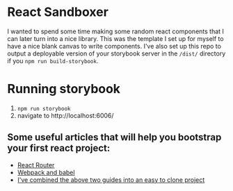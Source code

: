 # React Sandboxer
I wanted to spend some time making some random react components that I can later turn into a nice library. This was the template I set up for myself to have a nice blank canvas to write components. I've also set up this repo to output a deployable version of your storybook server in the `/dist/` directory if you `npm run build-storybook`.

# Running storybook
1. `npm run storybook`
2. navigate to http://localhost:6006/

## Some useful articles that will help you bootstrap your first react project:
- [React Router](https://medium.com/@pshrmn/a-simple-react-router-v4-tutorial-7f23ff27adf)
- [Webpack and babel](https://www.robinwieruch.de/minimal-react-webpack-babel-setup/)
- [I've combined the above two guides into an easy to clone project](https://github.com/Jspsun/MinimalReactBoilerPlate)
